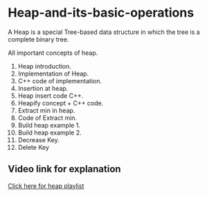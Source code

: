 # Heap-and-its-basic-operations

A Heap is a special Tree-based data structure in which the tree is a complete binary tree.

All important concepts of heap.<br>
1. Heap introduction.<br>
2. Implementation of Heap.<br>
3. C++ code of implementation.<br>
4. Insertion at heap.<br>
5. Heap insert code C++.<br>
6. Heapify concept + C++ code.<br>
7. Extract min in heap.<br>
8. Code of Extract min.<br>
9. Build heap example 1.<br>
10. Build heap example 2.<br>
11. Decrease Key.<br>
12. Delete Key<br>

## Video link for explanation
<a href="https://www.youtube.com/playlist?list=PLZDsLVvHvH5taCkNtw5hEXscFy-eUDgBf">Click here for heap playlist</a>
